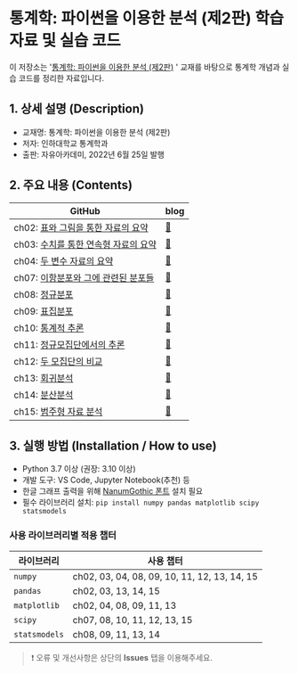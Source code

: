 # 통계학: 파이썬을 이용한 분석 (제2판) 학습 자료 및 실습 코드
이 저장소는 '[통계학: 파이썬을 이용한 분석 (제2판)](https://search.shopping.naver.com/book/catalog/33085361633?cat_id=50005671&frm=PBOKPRO&query=%ED%86%B5%EA%B3%84%ED%95%99+%ED%8C%8C%EC%9D%B4%EC%8D%AC%EC%9D%84+%EC%9D%B4%EC%9A%A9%ED%95%9C&NaPm=ct%3Dlx76av6g%7Cci%3Daa932984ee3520e859f97928ac082204804db913%7Ctr%3Dboknx%7Csn%3D95694%7Chk%3Dd501a55a93f22b6cec9a41deb3ca49303055bba0)
' 교재를 바탕으로 통계학 개념과 실습 코드를 정리한 자료입니다.

## 1. 상세 설명 (Description)
- 교재명: 통계학: 파이썬을 이용한 분석 (제2판)  
- 저자: 인하대학교 통계학과  
- 출판: 자유아카데미, 2022년 6월 25일 발행  

## 2. 주요 내용 (Contents)
| GitHub | blog |
|--------|------------------------------|
| ch02: [표와 그림을 통한 자료의 요약](https://github.com/SHINJIHAN/intro-bigdata/blob/main/ch02.py) |  [📓](https://sinjihan71.tistory.com/entry/2%EC%9E%A5-%ED%91%9C%EC%99%80-%EA%B7%B8%EB%A6%BC%EC%9D%84-%ED%86%B5%ED%95%9C-%EC%9E%90%EB%A3%8C%EC%9D%98-%EC%9A%94%EC%95%BD?category=1113769)   |
| ch03: [수치를 통한 연속형 자료의 요약](https://github.com/SHINJIHAN/intro-bigdata/blob/main/ch03.py) |  [📓](https://sinjihan71.tistory.com/entry/3%EC%9E%A5-%EC%88%98%EC%B9%98%EB%A5%BC-%ED%86%B5%ED%95%9C-%EC%97%B0%EC%86%8D%ED%98%95-%EC%9E%90%EB%A3%8C%EC%9D%98-%EC%9A%94%EC%95%BD?category=1113769)   |
| ch04: [두 변수 자료의 요약](https://github.com/SHINJIHAN/intro-bigdata/blob/main/ch04.py) | [📓](https://sinjihan71.tistory.com/entry/4%EC%9E%A5-%EB%91%90-%EB%B3%80%EC%88%98-%EC%9E%90%EB%A3%8C%EC%9D%98-%EC%9A%94%EC%95%BD)    |
| ch07: [이항분포와 그에 관련된 분포들](https://github.com/SHINJIHAN/intro-bigdata/blob/main/ch07.py) |  [📓](https://sinjihan71.tistory.com/entry/7%EC%9E%A5-%EC%9D%B4%ED%95%AD%EB%B6%84%ED%8F%AC%EC%99%80-%EA%B7%B8%EC%97%90-%EA%B4%80%EB%A0%A8%EB%90%9C-%EB%B6%84%ED%8F%AC%EB%93%A4?category=1113769)   |
| ch08: [정규분포](https://github.com/SHINJIHAN/intro-bigdata/blob/main/ch08.py) | [📓](https://sinjihan71.tistory.com/entry/8%EC%9E%A5-%EC%A0%95%EA%B7%9C%EB%B6%84%ED%8F%AC?category=1113769)    |
| ch09: [표집분포](https://github.com/SHINJIHAN/intro-bigdata/blob/main/ch09.py) |  [📓](https://sinjihan71.tistory.com/entry/9%EC%9E%A5-%ED%91%9C%EC%A7%91%EB%B6%84%ED%8F%AC?category=1113769)   |
| ch10: [통계적 추론](https://github.com/SHINJIHAN/intro-bigdata/blob/main/ch10.py) | [📓](https://sinjihan71.tistory.com/entry/11%EC%9E%A5-%EC%A0%95%EA%B7%9C%EB%AA%A8%EC%A7%91%EB%8B%A8%EC%97%90%EC%84%9C%EC%9D%98-%EC%B6%94%EB%A1%A0?category=1113769)    |
| ch11: [정규모집단에서의 추론](https://github.com/SHINJIHAN/intro-bigdata/blob/main/ch11.py) | [📓](https://sinjihan71.tistory.com/entry/11%EC%9E%A5-%EC%A0%95%EA%B7%9C%EB%AA%A8%EC%A7%91%EB%8B%A8%EC%97%90%EC%84%9C%EC%9D%98-%EC%B6%94%EB%A1%A0?category=1113769)    |
| ch12: [두 모집단의 비교](https://github.com/SHINJIHAN/intro-bigdata/blob/main/ch12.py) |  [📓](https://sinjihan71.tistory.com/entry/12%EC%9E%A5-%EB%91%90-%EB%AA%A8%EC%A7%91%EB%8B%A8%EC%9D%98-%EB%B9%84%EA%B5%90)   |
| ch13: [회귀분석](https://github.com/SHINJIHAN/intro-bigdata/blob/main/ch13.py) | [📓](https://sinjihan71.tistory.com/entry/13%EC%9E%A5-%ED%9A%8C%EA%B7%80%EB%B6%84%EC%84%9D?category=1113769)    |
| ch14: [분산분석](https://github.com/SHINJIHAN/intro-bigdata/blob/main/ch14.py) |  [📓](https://sinjihan71.tistory.com/entry/14%EC%9E%A5-%EB%B6%84%EC%82%B0%EB%B6%84%EC%84%9D)   |
| ch15: [범주형 자료 분석](https://github.com/SHINJIHAN/intro-bigdata/blob/main/ch15.py) | [📓](https://sinjihan71.tistory.com/entry/15%EC%9E%A5)    |

## 3. 실행 방법 (Installation / How to use)
- Python 3.7 이상 (권장: 3.10 이상)
- 개발 도구: VS Code, Jupyter Notebook(추천) 등
- 한글 그래프 출력을 위해 [NanumGothic 폰트](https://github.com/SHINJIHAN/NanumSquareRound) 설치 필요
- 필수 라이브러리 설치: `pip install numpy pandas matplotlib scipy statsmodels`

### 사용 라이브러리별 적용 챕터
| 라이브러리    | 사용 챕터                                   |
|--------------|----------------------------------------------|
| `numpy`      | ch02, 03, 04, 08, 09, 10, 11, 12, 13, 14, 15 |
| `pandas`     | ch02, 03, 13, 14, 15                         |
| `matplotlib` | ch02, 04, 08, 09, 11, 13                     |
| `scipy`      | ch07, 08, 10, 11, 12, 13, 15                 |
| `statsmodels`| ch08, 09, 11, 13, 14                         |

> ❗ 오류 및 개선사항은 상단의 **Issues** 탭을 이용해주세요.

